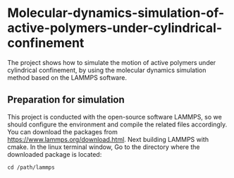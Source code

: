 # Molecular-dynamics-simulation-of-active-polymers-under-cylindrical-confinement
The project shows how to simulate the motion of active polymers under cylindrical confinement, by using the molecular dynamics simulation method based on the LAMMPS software. 
## Preparation for simulation
This project is conducted with the open-source software LAMMPS, so we should configure the environment and compile the related files accordingly. You can download the packages from <https://www.lammps.org/download.html>. 
Next building LAMMPS with cmake. In the linux terminal window, Go to the directory where the downloaded package is located:
```
cd /path/lammps
```
